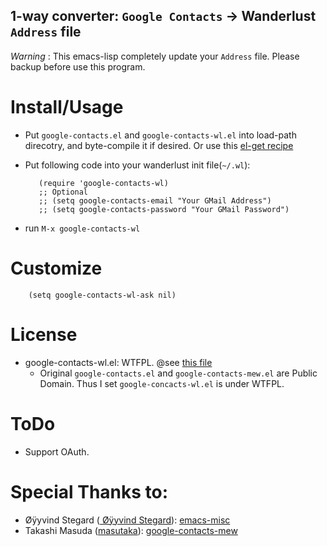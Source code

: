 1-way converter: `Google Contacts` → Wanderlust `Address` file
---------------------------------------------------------------

*Warning* : This emacs-lisp completely update your `Address`
file. Please backup before use this program.

Install/Usage
=============

* Put `google-contacts.el` and `google-contacts-wl.el` into load-path
  direcotry, and byte-compile it if desired. Or use this
  [el-get recipe](https://github.com/uwabami/google-contacts-wl/blob/master/google-contacts-wl.rcp)

* Put following code into your wanderlust init file(`~/.wl`):

         (require 'google-contacts-wl)
         ;; Optional
         ;; (setq google-contacts-email "Your GMail Address")
         ;; (setq google-contacts-password "Your GMail Password")

* run `M-x google-contacts-wl`

Customize
=========

        (setq google-contacts-wl-ask nil)

License
=======

  * google-contacts-wl.el: WTFPL. @see
    [this file](https://github.com/uwabami/google-contacts-wl/blob/master/WTFPL)
    * Original `google-contacts.el` and `google-contacts-mew.el` are
      Public Domain. Thus I set `google-concacts-wl.el` is under WTFPL.

ToDo
====

  * Support OAuth.

Special Thanks to:
==================

  * Øÿyvind Stegard
     ([ Øÿyvind Stegard](https://github.com/oyvindstegard)):
     [emacs-misc](https://github.com/oyvindstegard/emacs-misc/)
  * Takashi Masuda ([masutaka](https://github.com/masutaka/)):
    [google-contacts-mew](https://github.com/masutaka/google-contacts-mew/)
